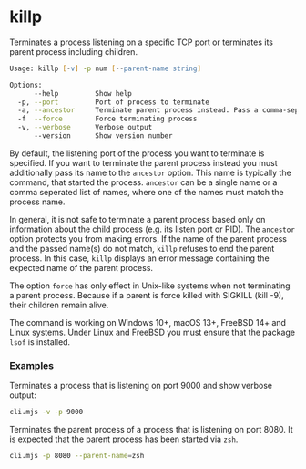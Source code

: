 # killp
Terminates a process listening on a specific TCP port or terminates its parent process including children.

```zsh
Usage: killp [-v] -p num [--parent-name string]

Options:
      --help         Show help
  -p, --port         Port of process to terminate
  -a, --ancestor     Terminate parent process instead. Pass a comma-separated list of allowed parent process names.
  -f  --force        Force terminating process      
  -v, --verbose      Verbose output
      --version      Show version number
```
By default, the listening port of the process you want to terminate is specified.
If you want to terminate the parent process instead you must additionally pass its 
name to the `ancestor` option. This name is typically the command,
that started the process. `ancestor` can be a single name or a
comma seperated list of names, where one of the names must match the process name.

In general, it is not safe to terminate a parent process based only on information about the child process (e.g. its listen port or PID).
The `ancestor` option protects you from making errors. If the name of the parent process and the passed name(s) do not match, 
`killp` refuses to end the parent process. In this case, `killp` displays an error message containing 
the expected name of the parent process.

The option `force` has only effect in Unix-like systems when not terminating a parent process. 
Because if a parent is force killed with SIGKILL (kill -9), their children remain alive.

The command is working on Windows 10+, macOS 13+, FreeBSD 14+ and Linux systems. Under Linux and FreeBSD you must ensure 
that the package `lsof` is installed.

### Examples
Terminates a process that is listening on port 9000 and show verbose output:
```zsh
cli.mjs -v -p 9000      
```
Terminates the parent process of a process that is listening on port 8080. It is expected that the
parent process has been started via `zsh`.
```zsh
cli.mjs -p 8080 --parent-name=zsh  
```


